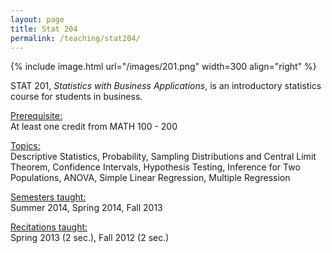 ```yaml
---
layout: page
title: Stat 204
permalink: /teaching/stat204/
---
```



{% include image.html url="/images/201.png" width=300 align="right" %} 

STAT 201, <i>Statistics with Business Applications</i>, is an introductory statistics course for students in business. 

<u>Prerequisite:</u><br>
At least one credit from MATH 100 - 200

<u>Topics:</u> <br>
Descriptive Statistics, Probability, Sampling Distributions and Central Limit Theorem, Confidence Intervals, Hypothesis Testing, Inference for Two Populations, ANOVA, Simple Linear Regression, Multiple Regression

<u>Semesters taught:</u><br>
Summer 2014, Spring 2014, Fall 2013

<u>Recitations taught:</u><br>
Spring 2013 (2 sec.), Fall 2012 (2 sec.)

